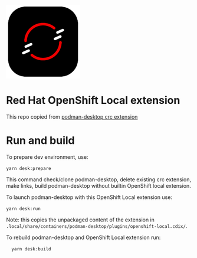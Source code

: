 ![](icon.png)

# Red Hat OpenShift Local extension



This repo copied from [podman-desktop crc extension](https://github.com/containers/podman-desktop/tree/main/extensions/crc)


# Run and build

To prepare dev environment, use:

```shell
yarn desk:prepare
```
This command check/clone podman-desktop, delete existing crc extension, make links, build podman-desktop without builtin OpenShift local extension. 


To launch podman-desktop with this OpenShift Local extension use:

```shell
yarn desk:run
```

Note: this copies the unpackaged content of the extension in `.local/share/containers/podman-desktop/plugins/openshift-local.cdix/`.


To rebuild podman-desktop and OpenShift Local extension run:

```shell
  yarn desk:build
```
